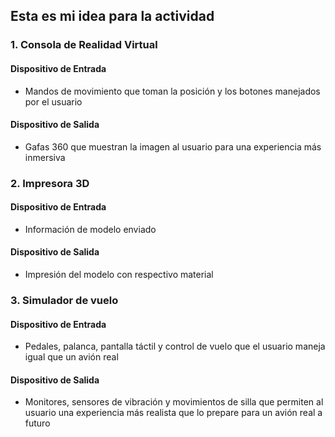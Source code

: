 ## Esta es mi idea para la actividad
### 1. Consola de Realidad Virtual

#### Dispositivo de Entrada
- Mandos de movimiento que toman la posición y los botones manejados por el usuario
#### Dispositivo de Salida
- Gafas 360 que muestran la imagen al usuario para una experiencia más inmersiva


### 2. Impresora 3D

#### Dispositivo de Entrada
- Información de modelo enviado
#### Dispositivo de Salida
- Impresión del modelo con respectivo material


### 3. Simulador de vuelo

#### Dispositivo de Entrada
- Pedales, palanca, pantalla táctil y control de vuelo que el usuario maneja igual que un avión real
#### Dispositivo de Salida
- Monitores, sensores de vibración y movimientos de silla que permiten al usuario una experiencia más realista que lo prepare para un avión real a futuro
